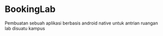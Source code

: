 # BookingLab
Pembuatan sebuah aplikasi berbasis android native untuk antrian ruangan lab disuatu kampus
